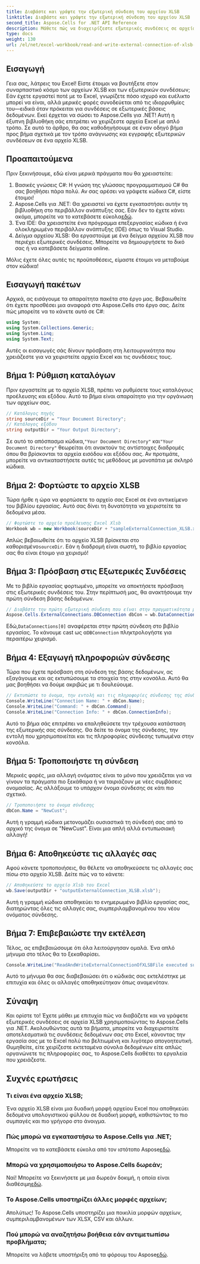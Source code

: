 ```yaml
---
title: Διαβάστε και γράψτε την εξωτερική σύνδεση του αρχείου XLSB
linktitle: Διαβάστε και γράψτε την εξωτερική σύνδεση του αρχείου XLSB
second_title: Aspose.Cells for .NET API Reference
description: Μάθετε πώς να διαχειρίζεστε εξωτερικές συνδέσεις σε αρχεία XLSB χρησιμοποιώντας το Aspose.Cells για .NET σε αυτό το ολοκληρωμένο σεμινάριο.
type: docs
weight: 130
url: /el/net/excel-workbook/read-and-write-external-connection-of-xlsb-file/
---
```

## Εισαγωγή

Γεια σας, λάτρεις του Excel! Είστε έτοιμοι να βουτήξετε στον συναρπαστικό κόσμο των αρχείων XLSB και των εξωτερικών συνδέσεων; Εάν έχετε εργαστεί ποτέ με το Excel, γνωρίζετε πόσο ισχυρό και ευέλικτο μπορεί να είναι, αλλά μερικές φορές συνοδεύεται από τις ιδιορρυθμίες του—ειδικά όταν πρόκειται για συνδέσεις σε εξωτερικές βάσεις δεδομένων. Εκεί έρχεται να σώσει το Aspose.Cells για .NET! Αυτή η έξυπνη βιβλιοθήκη σάς επιτρέπει να χειρίζεστε αρχεία Excel με απλό τρόπο. Σε αυτό το άρθρο, θα σας καθοδηγήσουμε σε έναν οδηγό βήμα προς βήμα σχετικά με τον τρόπο ανάγνωσης και εγγραφής εξωτερικών συνδέσεων σε ένα αρχείο XLSB.

## Προαπαιτούμενα

Πριν ξεκινήσουμε, εδώ είναι μερικά πράγματα που θα χρειαστείτε:

1. Βασικές γνώσεις C#: Η γνώση της γλώσσας προγραμματισμού C# θα σας βοηθήσει πάρα πολύ. Αν σας αρέσει να γράφετε κώδικα C#, είστε έτοιμοι!
2.  Aspose.Cells για .NET: Θα χρειαστεί να έχετε εγκαταστήσει αυτήν τη βιβλιοθήκη στο περιβάλλον ανάπτυξης σας. Εάν δεν το έχετε κάνει ακόμα, μπορείτε να το κατεβάσετε εύκολα[εδώ](https://releases.aspose.com/cells/net/). 
3. Ένα IDE: Θα χρειαστείτε ένα πρόγραμμα επεξεργασίας κώδικα ή ένα ολοκληρωμένο περιβάλλον ανάπτυξης (IDE) όπως το Visual Studio. 
4. Δείγμα αρχείου XLSB: Θα εργαστούμε με ένα δείγμα αρχείου XLSB που περιέχει εξωτερικές συνδέσεις. Μπορείτε να δημιουργήσετε το δικό σας ή να κατεβάσετε δείγματα online. 

Μόλις έχετε όλες αυτές τις προϋποθέσεις, είμαστε έτοιμοι να μεταβούμε στον κώδικα!

## Εισαγωγή πακέτων

Αρχικά, ας εισάγουμε τα απαραίτητα πακέτα στο έργο μας. Βεβαιωθείτε ότι έχετε προσθέσει μια αναφορά στο Aspose.Cells στο έργο σας. Δείτε πώς μπορείτε να το κάνετε αυτό σε C#:

```csharp
using System;
using System.Collections.Generic;
using System.Linq;
using System.Text;
```

Αυτές οι εισαγωγές σάς δίνουν πρόσβαση στη λειτουργικότητα που χρειάζεστε για να χειριστείτε αρχεία Excel και τις συνδέσεις τους.

## Βήμα 1: Ρύθμιση καταλόγων

Πριν εργαστείτε με το αρχείο XLSB, πρέπει να ρυθμίσετε τους καταλόγους προέλευσης και εξόδου. Αυτό το βήμα είναι απαραίτητο για την οργάνωση των αρχείων σας.

```csharp
// Κατάλογος πηγής
string sourceDir = "Your Document Directory";
// Κατάλογος εξόδου
string outputDir = "Your Output Directory";
```

 Σε αυτό το απόσπασμα κώδικα,`"Your Document Directory"` και`"Your Document Directory"` θεωρείται ότι ανακτούν τις αντίστοιχες διαδρομές όπου θα βρίσκονται τα αρχεία εισόδου και εξόδου σας. Αν προτιμάτε, μπορείτε να αντικαταστήσετε αυτές τις μεθόδους με μονοπάτια με σκληρό κώδικα.

## Βήμα 2: Φορτώστε το αρχείο XLSB

Τώρα ήρθε η ώρα να φορτώσετε το αρχείο σας Excel σε ένα αντικείμενο του βιβλίου εργασίας. Αυτό σας δίνει τη δυνατότητα να χειριστείτε τα δεδομένα μέσα.

```csharp
// Φορτώστε το αρχείο προέλευσης Excel Xlsb
Workbook wb = new Workbook(sourceDir + "sampleExternalConnection_XLSB.xlsb");
```

 Απλώς βεβαιωθείτε ότι το αρχείο XLSB βρίσκεται στο καθορισμένο`sourceDir`. Εάν η διαδρομή είναι σωστή, το βιβλίο εργασίας σας θα είναι έτοιμο για χειρισμό!

## Βήμα 3: Πρόσβαση στις Εξωτερικές Συνδέσεις

Με το βιβλίο εργασίας φορτωμένο, μπορείτε να αποκτήσετε πρόσβαση στις εξωτερικές συνδέσεις του. Στην περίπτωσή μας, θα ανακτήσουμε την πρώτη σύνδεση βάσης δεδομένων.

```csharp
// Διαβάστε την πρώτη εξωτερική σύνδεση που είναι στην πραγματικότητα μια σύνδεση DB
Aspose.Cells.ExternalConnections.DBConnection dbCon = wb.DataConnections[0] as Aspose.Cells.ExternalConnections.DBConnection;
```

 Εδώ,`DataConnections[0]` αναφέρεται στην πρώτη σύνδεση στο βιβλίο εργασίας. Το κάνουμε cast ως α`DBConnection` πληκτρολογήστε για περαιτέρω χειρισμό.

## Βήμα 4: Εξαγωγή πληροφοριών σύνδεσης

Τώρα που έχετε πρόσβαση στη σύνδεση της βάσης δεδομένων, ας εξαγάγουμε και ας εκτυπώσουμε τα στοιχεία της στην κονσόλα. Αυτό θα μας βοηθήσει να δούμε ακριβώς με τι δουλεύουμε.

```csharp
// Εκτυπώστε το όνομα, την εντολή και τις πληροφορίες σύνδεσης της σύνδεσης DB
Console.WriteLine("Connection Name: " + dbCon.Name);
Console.WriteLine("Command: " + dbCon.Command);
Console.WriteLine("Connection Info: " + dbCon.ConnectionInfo);
```

Αυτό το βήμα σάς επιτρέπει να επαληθεύσετε την τρέχουσα κατάσταση της εξωτερικής σας σύνδεσης. Θα δείτε το όνομα της σύνδεσης, την εντολή που χρησιμοποιείται και τις πληροφορίες σύνδεσης τυπωμένα στην κονσόλα.

## Βήμα 5: Τροποποιήστε τη σύνδεση

Μερικές φορές, μια αλλαγή ονόματος είναι το μόνο που χρειάζεται για να γίνουν τα πράγματα πιο ξεκάθαρα ή να ταιριάζουν με νέες συμβάσεις ονομασίας. Ας αλλάξουμε το υπάρχον όνομα σύνδεσης σε κάτι πιο σχετικό.

```csharp
// Τροποποιήστε το όνομα σύνδεσης
dbCon.Name = "NewCust";
```

Αυτή η γραμμή κώδικα μετονομάζει ουσιαστικά τη σύνδεσή σας από το αρχικό της όνομα σε "NewCust". Είναι μια απλή αλλά εντυπωσιακή αλλαγή!

## Βήμα 6: Αποθηκεύστε τις αλλαγές σας

Αφού κάνετε τροποποιήσεις, θα θέλετε να αποθηκεύσετε τις αλλαγές σας πίσω στο αρχείο XLSB. Δείτε πώς να το κάνετε:

```csharp
// Αποθηκεύστε το αρχείο Xlsb του Excel
wb.Save(outputDir + "outputExternalConnection_XLSB.xlsb");
```

Αυτή η γραμμή κώδικα αποθηκεύει το ενημερωμένο βιβλίο εργασίας σας, διατηρώντας όλες τις αλλαγές σας, συμπεριλαμβανομένου του νέου ονόματος σύνδεσης.

## Βήμα 7: Επιβεβαιώστε την εκτέλεση

Τέλος, ας επιβεβαιώσουμε ότι όλα λειτούργησαν ομαλά. Ένα απλό μήνυμα στο τέλος θα το ξεκαθαρίσει.

```csharp
Console.WriteLine("ReadAndWriteExternalConnectionOfXLSBFile executed successfully.\r\n");
```

Αυτό το μήνυμα θα σας διαβεβαιώσει ότι ο κώδικάς σας εκτελέστηκε με επιτυχία και όλες οι αλλαγές αποθηκεύτηκαν όπως αναμενόταν.

## Σύναψη

Και ορίστε το! Έχετε μάθει με επιτυχία πώς να διαβάζετε και να γράφετε εξωτερικές συνδέσεις σε αρχεία XLSB χρησιμοποιώντας το Aspose.Cells για .NET. Ακολουθώντας αυτά τα βήματα, μπορείτε να διαχειριστείτε αποτελεσματικά τις συνδέσεις δεδομένων σας στο Excel, κάνοντας την εργασία σας με το Excel πολύ πιο βελτιωμένη και λιγότερο απογοητευτική. Θυμηθείτε, είτε χειρίζεστε εκτεταμένα σύνολα δεδομένων είτε απλώς οργανώνετε τις πληροφορίες σας, το Aspose.Cells διαθέτει τα εργαλεία που χρειάζεστε.

## Συχνές ερωτήσεις

### Τι είναι ένα αρχείο XLSB;  
Ένα αρχείο XLSB είναι μια δυαδική μορφή αρχείου Excel που αποθηκεύει δεδομένα υπολογιστικού φύλλου σε δυαδική μορφή, καθιστώντας το πιο συμπαγές και πιο γρήγορο στο άνοιγμα.

### Πώς μπορώ να εγκαταστήσω το Aspose.Cells για .NET;  
 Μπορείτε να το κατεβάσετε εύκολα από τον ιστότοπο Aspose[εδώ](https://releases.aspose.com/cells/net/).

### Μπορώ να χρησιμοποιήσω το Aspose.Cells δωρεάν;  
 Ναί! Μπορείτε να ξεκινήσετε με μια δωρεάν δοκιμή, η οποία είναι διαθέσιμη[εδώ](https://releases.aspose.com/).

### Το Aspose.Cells υποστηρίζει άλλες μορφές αρχείων;  
Απολύτως! Το Aspose.Cells υποστηρίζει μια ποικιλία μορφών αρχείων, συμπεριλαμβανομένων των XLSX, CSV και άλλων.

### Πού μπορώ να αναζητήσω βοήθεια εάν αντιμετωπίσω προβλήματα;  
Μπορείτε να λάβετε υποστήριξη από τα φόρουμ του Aspose[εδώ](https://forum.aspose.com/c/cells/9).